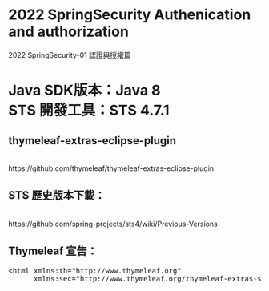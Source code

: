 # 2022 SpringSecurity Authenication and authorization
2022 SpringSecurity-01 認證與授權篇
<h1>
Java SDK版本：Java 8<br />
STS 開發工具：STS 4.7.1<br />
</h1>


<h2>thymeleaf-extras-eclipse-plugin</h2>
<br />
https://github.com/thymeleaf/thymeleaf-extras-eclipse-plugin


<h2>STS 歷史版本下載：</h2>
<br />
https://github.com/spring-projects/sts4/wiki/Previous-Versions


<h2>Thymeleaf 宣告：</h2><pre>
&lt;html xmlns:th="http://www.thymeleaf.org"
      xmlns:sec="http://www.thymeleaf.org/thymeleaf-extras-springsecurity5"&gt;
</pre>
